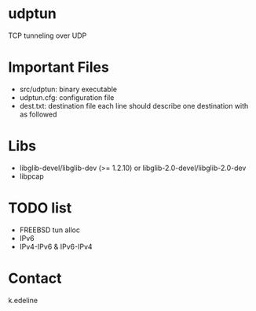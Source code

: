 # udptun
TCP tunneling over UDP

# Important Files

- src/udptun: binary executable
- udptun.cfg: configuration file
- dest.txt: destination file 
   each line should describe one destination with as followed
   <unique-source-port> <public-address> <private-address>

# Libs
- libglib-devel/libglib-dev (>= 1.2.10) or libglib-2.0-devel/libglib-2.0-dev
- libpcap

# TODO list
- FREEBSD tun alloc
- IPv6
- IPv4-IPv6 & IPv6-IPv4

# Contact
k.edeline
